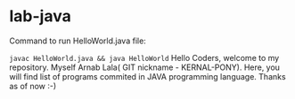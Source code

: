 # lab-java

Command to run HelloWorld.java file:

```javac HelloWorld.java && java HelloWorld```
Hello Coders, welcome to my repository. Myself Arnab Lala( GIT nickname - KERNAL-PONY).
Here, you will find list of programs commited in JAVA programming language. Thanks as of now :-)
